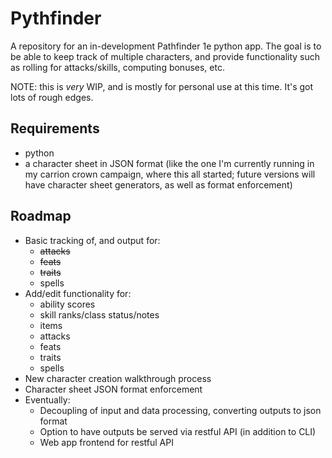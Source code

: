 # Pythfinder

A repository for an in-development Pathfinder 1e python app. The goal is to be 
able to keep track of multiple characters, and provide functionality such as 
rolling for attacks/skills, computing bonuses, etc.

NOTE: this is _very_ WIP, and is mostly for personal use at this time. It's 
got lots of rough edges.

## Requirements

+ python
+ a character sheet in JSON format (like the one I'm currently running in my carrion crown campaign, where this all started; future versions will have character sheet generators, as well as format enforcement)

## Roadmap

+ Basic tracking of, and output for:
    + ~~attacks~~
    + ~~feats~~
    + ~~traits~~
    + spells
+ Add/edit functionality for:
    + ability scores
    + skill ranks/class status/notes
    + items
    + attacks
    + feats
    + traits
    + spells
+ New character creation walkthrough process
+ Character sheet JSON format enforcement
+ Eventually:
    + Decoupling of input and data processing, converting outputs to json format
    + Option to have outputs be served via restful API (in addition to CLI)
    + Web app frontend for restful API
